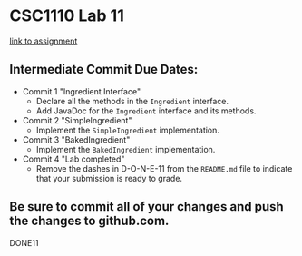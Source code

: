 # CSC1110 Lab 11

[link to assignment](https://csse.msoe.us/csc1110/lab11)

## Intermediate Commit Due Dates:
- Commit 1 "Ingredient Interface"
    - Declare all the methods in the `Ingredient` interface.
    - Add JavaDoc for the `Ingredient` interface and its methods.
- Commit 2 "SimpleIngredient"
    - Implement the `SimpleIngredient` implementation.
- Commit 3 "BakedIngredient"
    - Implement the `BakedIngredient` implementation.
- Commit 4 "Lab completed"
    - Remove the dashes in D-O-N-E-11 from the `README.md` file to indicate that your submission is ready to grade.

## Be sure to commit all of your changes and push the changes to github.com.

DONE11